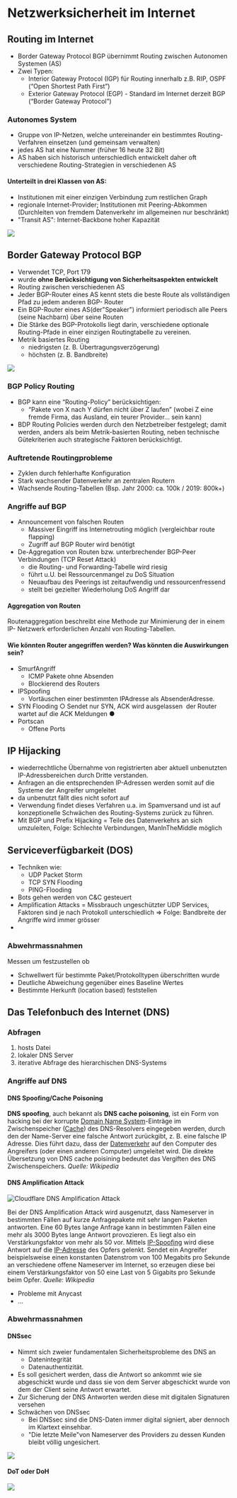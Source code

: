 # Netzwerksicherheit im Internet

## Routing im Internet

* Border Gateway Protocol BGP übernimmt Routing zwischen Autonomen Systemen \(AS\)
* Zwei Typen:
  * Interior Gateway Protocol \(IGP\) für Routing innerhalb z.B. RIP, OSPF \(“Open Shortest Path First”\)
  * Exterior Gateway Protocol \(EGP\) - Standard im Internet derzeit BGP \(“Border Gateway Protocol”\)

### Autonomes System

* Gruppe von IP-Netzen, welche untereinander ein bestimmtes Routing-Verfahren einsetzen \(und gemeinsam verwalten\)
* jedes AS hat eine Nummer \(früher 16 heute 32 Bit\)
* AS haben sich historisch unterschiedlich entwickelt daher oft verschiedene Routing-Strategien in verschiedenen AS

#### Unterteilt in drei Klassen von AS:

* Institutionen mit einer einzigen Verbindung zum restlichen Graph
* regionale Internet-Provider; Institutionen mit Peering-Abkommen \(Durchleiten von fremdem Datenverkehr im allgemeinen nur beschränkt\)
* "Transit AS": Internet-Backbone hoher Kapazität

![](../../.gitbook/assets/image%20%2858%29.png)

## Border Gateway Protocol BGP

* Verwendet TCP, Port 179
* wurde **ohne Berücksichtigung von Sicherheitsaspekten entwickelt**
* Routing zwischen verschiedenen AS
* Jeder BGP-Router eines AS kennt stets die beste Route als vollständigen Pfad zu jedem anderen BGP- Router
* Ein BGP-Router eines AS\(der"Speaker"\) informiert periodisch alle Peers \(seine Nachbarn\) über seine Routen
* Die Stärke des BGP-Protokolls liegt darin, verschiedene optionale Routing-Pfade in einer einzigen Routingtabelle zu vereinen.
* Metrik basiertes Routing
  * niedrigsten \(z. B. Übertragungsverzögerung\)
  * höchsten \(z. B. Bandbreite\)

![](../../.gitbook/assets/image%20%288%29.png)

### BGP Policy Routing

* BGP kann eine “Routing-Policy” berücksichtigen:
  * “Pakete von X nach Y dürfen nicht über Z laufen” \(wobei Z eine fremde Firma, das Ausland, ein teurer Provider... sein kann\)
* BDP Routing Policies werden durch den Netzbetreiber festgelegt; damit werden, anders als beim Metrik-basierten Routing, neben technische Gütekriterien auch strategische Faktoren berücksichtigt.

### Auftretende Routingprobleme

* Zyklen durch fehlerhafte Konfiguration
* Stark wachsender Datenverkehr an zentralen Routern
* Wachsende Routing-Tabellen \(Bsp. Jahr 2000:  ca. 100k / 2019: 800k+\)

### Angriffe auf BGP

* Announcement von falschen Routen
  * Massiver Eingriff ins Internetrouting möglich \(vergleichbar route flapping\)
  * Zugriff auf BGP Router wird benötigt
* De-Aggregation von Routen bzw. unterbrechender BGP-Peer Verbindungen \(TCP Reset Attack\)
  * die Routing- und Forwarding-Tabelle wird riesig
  * führt u.U. bei Ressourcenmangel zu DoS Situation
  * Neuaufbau des Peerings ist zeitaufwendig und ressourcenfressend
  * stellt bei gezielter Wiederholung DoS Angriff dar

#### Aggregation von Routen

Routenaggregation beschreibt eine Methode zur Minimierung der in einem IP- Netzwerk erforderlichen Anzahl von Routing-Tabellen.

#### Wie könnten Router angegriffen werden? Was könnten die Auswirkungen sein?

* Smurf­Angriff
  * ICMP Pakete ohne Absenden
  * Blockierend des Routers
* IPSpoofing
  * Vortäuschen einer bestimmten IP­Adresse als Absender­Adresse.
* SYN Flooding  ○ Sendet nur SYN, ACK wird ausgelassen ­ der Router wartet auf die ACK ­Meldungen ● 
* Portscan
  * Offene Ports

## IP Hijacking

* wiederrechtliche Übernahme von registrierten aber aktuell unbenutzten IP-Adressbereichen durch Dritte verstanden.
* Anfragen an die entsprechenden IP-Adressen werden somit auf die Systeme der Angreifer umgeleitet
* da unbenutzt fällt dies nicht sofort auf
* Verwendung findet dieses Verfahren u.a. im Spamversand und ist auf konzeptionelle Schwächen des Routing-Systems zurück zu führen.
* Mit BGP und Prefix Hijacking = Teile des Datenverkehrs an sich umzuleiten, Folge: Schlechte Verbindungen, ManInTheMiddle möglich 

## Serviceverfügbarkeit \(DOS\)

* Techniken wie:
  * UDP Packet Storm
  * TCP SYN Flooding
  * PING-Flooding
* Bots gehen werden von C&C gesteuert
* Amplification Attacks = Missbrauch ungeschützter UDP Services, Faktoren sind je nach Protokoll unterschiedlich =&gt; Folge: Bandbreite der Angriffe wird immer grösser
* 
### Abwehrmassnahmen

Messen um festzustellen ob

* Schwellwert für bestimmte Paket/Protokolltypen überschritten wurde
* Deutliche Abweichung gegenüber eines Baseline Wertes
* Bestimmte Herkunft \(location based\) feststellen



## Das Telefonbuch des Internet \(DNS\)

### Abfragen

1. hosts Datei
2. lokaler DNS Server 
3. iterative Abfrage des hierarchischen DNS-Systems

### Angriffe auf DNS

#### DNS Spoofing/Cache Poisoning

**DNS spoofing**, auch bekannt als **DNS cache poisoning**, ist ein Form von hacking bei der korrupte [Domain Name System](https://de.wikipedia.org/wiki/Domain_Name_System)-Einträge im Zwischenspeicher \([Cache](https://de.wikipedia.org/wiki/Cache)\) des DNS-Resolvers eingegeben werden, durch den der Name-Server eine falsche Antwort zurückgibt, z. B. eine falsche IP Adresse. Dies führt dazu, dass der [Datenverkehr](https://de.wikipedia.org/wiki/Man-in-the-Middle-Angriff) auf den Computer des Angreifers \(oder einen anderen Computer\) umgeleitet wird. Die direkte Übersetzung von DNS cache poisining bedeutet das Vergiften des DNS Zwischenspeichers. _Quelle: Wikipedia_



#### DNS Amplification Attack

![Cloudflare DNS Amplification Attack](../../.gitbook/assets/image%20%2847%29.png)

Bei der DNS Amplification Attack wird ausgenutzt, dass Nameserver in bestimmten Fällen auf kurze Anfragepakete mit sehr langen Paketen antworten. Eine 60 Bytes lange Anfrage kann in bestimmten Fällen eine mehr als 3000 Bytes lange Antwort provozieren. Es liegt also ein Verstärkungsfaktor von mehr als 50 vor. Mittels [IP-Spoofing](https://de.wikipedia.org/wiki/IP-Spoofing) wird diese Antwort auf die [IP-Adresse](https://de.wikipedia.org/wiki/IP-Adresse) des Opfers gelenkt. Sendet ein Angreifer beispielsweise einen konstanten Datenstrom von 100 Megabits pro Sekunde an verschiedene offene Nameserver im Internet, so erzeugen diese bei einem Verstärkungsfaktor von 50 eine Last von 5 Gigabits pro Sekunde beim Opfer. _Quelle: Wikipedia_



* Probleme mit Anycast
* ...

### Abwehrmassnahmen

#### DNSsec

* Nimmt sich zweier fundamentalen Sicherheitsprobleme des DNS an
  * Datenintegrität
  * Datenauthentizität.
* Es soll gesichert werden, dass die Antwort so ankommt wie sie abgeschickt wurde und dass sie von dem Server abgeschickt wurde von dem der Client seine Antwort erwartet.
* Zur Sicherung der DNS Antworten werden diese mit digitalen Signaturen versehen
* Schwächen von DNSsec
  * Bei DNSsec sind die DNS-Daten immer digital signiert, aber dennoch im Klartext einsehbar.
  * "Die letzte Meile"von Nameserver des Providers zu dessen Kunden bleibt völlig ungesichert.

![](../../.gitbook/assets/image%20%2885%29.png)

#### DoT oder DoH

![](../../.gitbook/assets/image%20%2843%29.png)






